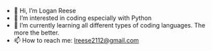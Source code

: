 - 👋 Hi, I’m Logan Reese
- 👀 I’m interested in coding especially with Python
- 🌱 I’m currently learning all different types of coding languages. The more the better.
- 📫 How to reach me: lreese2112@gmail.com

<!---
LogiDaBear/LogiDaBear is a ✨ special ✨ repository because its `README.md` (this file) appears on your GitHub profile.
You can click the Preview link to take a look at your changes.
--->

